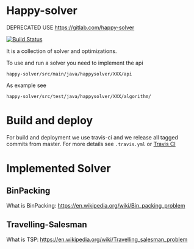 # Happy-solver 

DEPRECATED USE https://gitlab.com/happy-solver

[![Build Status](https://img.shields.io/travis/mlieberwirth/happy-solver.svg?label=Travis%20CI&logo=travis&style=flat-square)](https://travis-ci.org/mlieberwirth/happy-solver)&nbsp;

It is a collection of solver and optimizations.

To use and run a solver you need to implement the api 

```
happy-solver/src/main/java/happysolver/XXX/api
```

As example see 
```
happy-solver/src/test/java/happysolver/XXX/algorithm/
```

# Build and deploy
For build and deployment we use travis-ci and we release all tagged commits from master.
For more details see ``.travis.yml`` or [Travis CI](https://travis-ci.org/mlieberwirth/happy-solver?utm_medium=notification&utm_source=github_status)

# Implemented Solver

## BinPacking

What is BinPacking: https://en.wikipedia.org/wiki/Bin_packing_problem

## Travelling-Salesman

What is TSP: https://en.wikipedia.org/wiki/Travelling_salesman_problem
